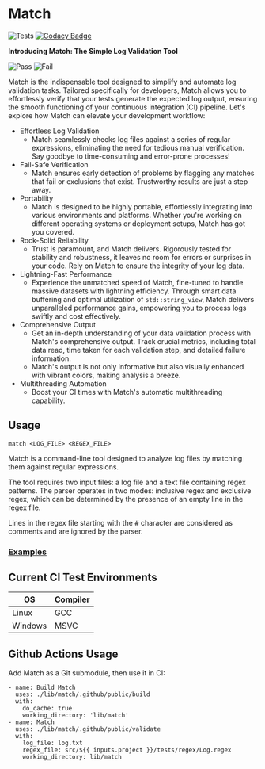 # Match

![Tests](https://github.com/GeodeGames/match/actions/workflows/Test.yml/badge.svg)
[![Codacy Badge](https://app.codacy.com/project/badge/Grade/19cb91429d5841b38d72c0026f6b1cfc)](https://app.codacy.com/gh/CitadelStronghold/match/dashboard?utm_source=gh&utm_medium=referral&utm_content=&utm_campaign=Badge_grade)

**Introducing Match: The Simple Log Validation Tool**

![Pass](https://i.imgur.com/uOL91Qt.png)
![Fail](https://i.imgur.com/OGymPZc.png)

Match is the indispensable tool designed to simplify and automate log validation tasks. Tailored specifically for developers, Match allows you to effortlessly verify that your tests generate the expected log output, ensuring the smooth functioning of your continuous integration (CI) pipeline. Let's explore how Match can elevate your development workflow:

- Effortless Log Validation
    - Match seamlessly checks log files against a series of regular expressions, eliminating the need for tedious manual verification. Say goodbye to time-consuming and error-prone processes!
- Fail-Safe Verification
    - Match ensures early detection of problems by flagging any matches that fail or exclusions that exist. Trustworthy results are just a step away.
- Portability
    - Match is designed to be highly portable, effortlessly integrating into various environments and platforms. Whether you're working on different operating systems or deployment setups, Match has got you covered.
- Rock-Solid Reliability
    - Trust is paramount, and Match delivers. Rigorously tested for stability and robustness, it leaves no room for errors or surprises in your code. Rely on Match to ensure the integrity of your log data.
- Lightning-Fast Performance
    - Experience the unmatched speed of Match, fine-tuned to handle massive datasets with lightning efficiency. Through smart data buffering and optimal utilization of `std::string_view`, Match delivers unparalleled performance gains, empowering you to process logs swiftly and cost effectively.
- Comprehensive Output
    - Get an in-depth understanding of your data validation process with Match's comprehensive output. Track crucial metrics, including total data read, time taken for each validation step, and detailed failure information.
    - Match's output is not only informative but also visually enhanced with vibrant colors, making analysis a breeze.
- Multithreading Automation
    - Boost your CI times with Match's automatic multithreading capability.

## Usage
```
match <LOG_FILE> <REGEX_FILE>
```

Match is a command-line tool designed to analyze log files by matching them against regular expressions.

The tool requires two input files: a log file and a text file containing regex patterns. The parser operates in two modes: inclusive regex and exclusive regex, which can be determined by the presence of an empty line in the regex file.

Lines in the regex file starting with the <kbd>#</kbd> character are considered as comments and are ignored by the parser.

### [Examples](https://github.com/Eshnek/match/tree/main/tests)

## Current CI Test Environments

| OS       | Compiler |
| -------- | -------- |
| Linux    | GCC      |
| Windows  | MSVC     |

## Github Actions Usage

Add Match as a Git submodule, then use it in CI:

```
- name: Build Match
  uses: ./lib/match/.github/public/build
  with:
    do_cache: true
    working_directory: 'lib/match'
- name: Match
  uses: ./lib/match/.github/public/validate
  with:
    log_file: log.txt
    regex_file: src/${{ inputs.project }}/tests/regex/Log.regex
    working_directory: lib/match
```
